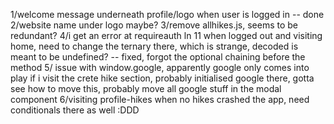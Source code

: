 1/welcome message underneath profile/logo when user is logged in -- done
2/website name under logo maybe?
3/remove allhikes.js, seems to be redundant?
4/i get an error at requireauth ln 11 when logged out and visiting home, need to change the ternary there, which is strange, decoded is meant to be undefined? -- fixed, forgot the optional chaining before the method
5/ issue with window.google, apparently google only comes into play if i visit the crete hike section, probably initialised google there, gotta see how to move this, probably move all google stuff in the modal component
6/visiting profile-hikes when no hikes crashed the app, need conditionals there as well :DDD

